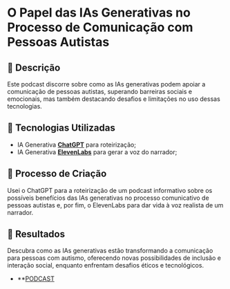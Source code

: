# O Papel das IAs Generativas no Processo de Comunicação com Pessoas Autistas

## 📒 Descrição
Este podcast discorre sobre como as IAs generativas podem apoiar a comunicação de pessoas autistas, superando barreiras sociais e emocionais, mas também destacando desafios e limitações no uso dessas tecnologias.

## 🤖 Tecnologias Utilizadas
- IA Generativa **[ChatGPT](https://chat.openai.com)** para roteirização;
- IA Generativa **[ElevenLabs](https://elevenlabs.io/)** para gerar a voz do narrador;

## 🧐 Processo de Criação
Usei o ChatGPT para a roteirização de um podcast informativo sobre os possíveis benefícios das IAs generativas no processo comunicativo de pessoas autistas e, por fim, o ElevenLabs para dar vida à voz realista de um narrador.

## 🚀 Resultados
Descubra como as IAs generativas estão transformando a comunicação para pessoas com autismo, oferecendo novas possibilidades de inclusão e interação social, enquanto enfrentam desafios éticos e tecnológicos.

- **[PODCAST](https://github.com/user-attachments/assets/79ed63ee-519f-4d05-8ce9-f688ce0fb6b3)
